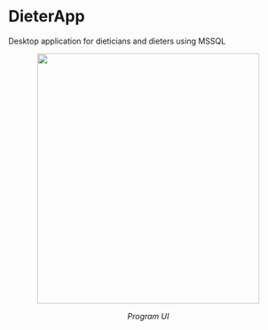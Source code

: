 # DieterApp
Desktop application for dieticians and dieters using MSSQL 

<p align="center">
       <img src= "https://s10.gifyu.com/images/dieterapp.gif" width="400" height="450" align = center>
       <p align="center"> <i>Program UI</i> </p>
</p>
